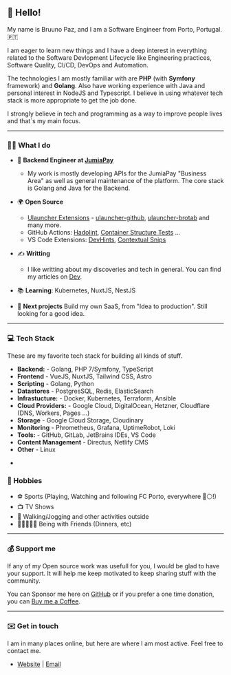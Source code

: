 ## 👋 Hello!

My name is Bruuno Paz, and I am a Software Engineer from Porto, Portugal. 🇵🇹

I am eager to learn new things and I have a deep interest in everything related to the Software Devlopment Lifecycle like Engineering practices, Software Quality, CI/CD, DevOps and Automation.

The technologies I am mostly familiar with are **PHP** (with **Symfony** framework) and **Golang**. Also have working experience with Java and personal interest in NodeJS and Typescript. I believe in using whatever tech stack is more appropriate to get the job done.

I strongly believe in tech and programming as a way to improve people lives and that´s my main focus.

---

### 👨‍💻 What I do

* :briefcase: **Backend Engineer at [JumiaPay](https://pay.jumia.com.ng)** 
  * My work is mostly developing APIs for the JumiaPay "Business Area" as well as general maintenance of the platform. The core stack is Golang and Java for the Backend.

* 🌍 **Open Source**
  * [Ulauncher Extensions](https://ext.ulauncher.io/) - [ulauncher-github](https://github.com/brpaz/ulauncher-github), [ulauncher-brotab](https://ext.ulauncher.io/-/github-brpaz-ulauncher-brotab) and many more.
  * GitHub Actions: [Hadolint](https://github.com/brpaz/hadolint-action), [Container Structure Tests](https://github.com/brpaz/structure-tests-action) ...
  * VS Code Extensions: [DevHints](https://marketplace.visualstudio.com/items?itemName=brpaz.devhints), [Contextual Snips](https://github.com/brpaz/vscode-contextual-snips)

* ✍️ **Writting**
  * I like writting about my discoveries and tech in general. You can find my articles on [Dev](https://dev.to/brpaz).
* 📚 **Learning**: Kubernetes, NuxtJS, NestJS
* 🚧 **Next projects** Build my own SaaS, from "Idea to production". Still looking for a good idea.

---

### :computer: Tech Stack

These are my favorite tech stack for building all kinds of stuff.

* **Backend:** - Golang, PHP 7/Symfony, TypeScript
* **Frontend** - VueJS, NuxtJS, Tailwind CSS, Astro
* **Scripting** - Golang, Python
* **Datastores** - PostgresSQL, Redis, ElasticSearch
* **Infrastucture:** -  Docker, Kubernetes, Terraform, Ansible
* **Cloud Providers:** - Google Cloud, DigitalOcean, Hetzner, Cloudflare (DNS, Workers, Pages ...)
* **Storage** - Google Cloud Storage, Cloudinary
* **Monitoring** -  Phrometheus, Grafana, UptimeRobot, Loki
* **Tools:** - GitHub, GitLab, JetBrains IDEs, VS Code
* **Content Management** - Directus, Netlify CMS
* **Other** - Linux
-

### 🌅 Hobbies

* ⚽ Sports (Playing, Watching and following FC Porto, everywhere 🔵⚪!)
* 📺 TV Shows
* 🏃 Walking/Jogging and other activities outside
* 🧑🏻‍🤝‍🧑🏽 Being with Friends (Dinners, etc)

---

### 💰 Support me

If any of my Open source work was usefull for you, I would be glad to have your support. It will help me keep motivated to keep sharing stuff with the community.

You can Sponsor me here on [GitHub](https://github.com/sponsors/brpaz) or if you prefer a one time donation, you can [Buy me a Coffee](https://www.buymeacoffee.com/Z1Bu6asGV).

---

### :envelope: Get in touch

I am in many places online, but here are where I am most active. Feel free to contact me.

* [Website](https://brunopaz.dev) | [Email](oss@brunopaz.dev)

